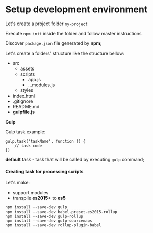 # Setup development environment
Let's create a project folder `my-project`

Execute `npm init` inside the folder and follow master instructions

Discover `package.json` file generated by **npm**;

Let's create a folders' structure like the structure bellow:
- src
	- assets
	- scripts
		- app.js
		- ...modules.js
	- styles
- index.html
- .gitignore
- README.md
- **gulpfile.js**

**Gulp**

Gulp task example:
```
gulp.task('taskName', function () {
	// task code
})
``` 
**default** task - task that will be called by executing `gulp` command;


#### Creating  task for processing scripts

Let's make:
 - support modules
 - transpile **es2015+** to **es5**



```
npm install --save-dev gulp
npm install --save-dev babel-preset-es2015-rollup
npm install --save-dev gulp-rollup
npm install --save-dev gulp-sourcemaps
npm install --save-dev rollup-plugin-babel
```
